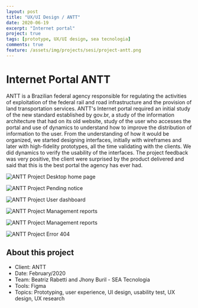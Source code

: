 ```yaml
---
layout: post
title: "UX/UI Design / ANTT"
date: 2020-06-19
excerpt: "Internet portal"
project: true
tags: [prototype, UX/UI design, sea tecnologia]
comments: true
feature: /assets/img/projects/sesi/project-antt.png
---
```


# Internet Portal ANTT

ANTT is a Brazilian federal agency responsible for regulating the activities of exploitation of the federal rail and road infrastructure and the provision of land transportation services. ANTT's Internet portal required an initial study of the new standard established by gov.br, a study of the information architecture that had on its old website, study of the user who accesses the portal and use of dynamics to understand how to improve the distribution of information to the user. From the understanding of how it would be organized, we started designing interfaces, initially with wireframes and later with high-fidelity prototypes, all the time validating with the clients. We did dynamics to verify the usability of the interfaces. The project feedback was very positive, the client were surprised by the product delivered and said that this is the best portal the agency has ever had.

![ANTT Project](/assets/img/projects/antt/desktop-home.png) 
Desktop home page

![ANTT Project](/assets/img/projects/antt/smartphone-home.png) 
Pending notice

![ANTT Project](/assets/img/projects/antt/desktop-subhome-rodovias.png) 
User dashboard

![ANTT Project](/assets/img/projects/antt/desktop-subhome-de-sistemas.png) 
Management reports

![ANTT Project](/assets/img/projects/antt/desktop-subhome-noticias-e-eventos.png) 
Management reports

![ANTT Project](/assets/img/projects/antt/desktop-busca-de-itinerario.png) 
Error 404

## About this project
* Client: ANTT
* Date: February/2020
* Team: Beatriz Rabetti and Jhony Buril - SEA Tecnologia
* Tools: Figma
* Topics: Prototyping, user experience, UI design, usability test, UX design, UX research